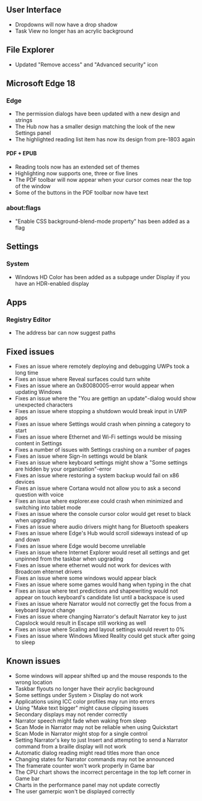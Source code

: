 ## User Interface
- Dropdowns will now have a drop shadow
- Task View no longer has an acrylic background

## File Explorer
- Updated "Remove access" and "Advanced security" icon

## Microsoft Edge 18
### Edge
- The permission dialogs have been updated with a new design and strings
- The Hub now has a smaller design matching the look of the new Settings panel
- The highlighted reading list item has now its design from pre-1803 again

#### PDF + EPUB
- Reading tools now has an extended set of themes
- Highlighting now supports one, three or five lines
- The PDF toolbar will now appear when your cursor comes near the top of the window
- Some of the buttons in the PDF toolbar now have text

### about:flags
- "Enable CSS background-blend-mode property" has been added as a flag

## Settings
### System
- Windows HD Color has been added as a subpage under Display if you have an HDR-enabled display

## Apps
### Registry Editor
- The address bar can now suggest paths

## Fixed issues
- Fixes an issue where remotely deploying and debugging UWPs took a long time
- Fixes an issue where Reveal surfaces could turn white
- Fixes an issue where an 0x80080005-error would appear when updating Windows
- Fixes an issue where the "You are gettign an update"-dialog would show unexpected characters
- Fixes an issue where stopping a shutdown would break input in UWP apps
- Fixes an issue where Settings would crash when pinning a category to start
- Fixes an issue where Ethernet and Wi-Fi settings would be missing content in Settings
- Fixes a number of issues with Settings crashing on a number of pages
- Fixes an issue where Sign-In settings would be blank
- Fixes an issue where keyboard settings might show a "Some settings are hidden by your organization"-error
- Fixes an issue where restoring a system backup would fail on x86 devices
- Fixes an issue where Cortana would not allow you to ask a second question with voice
- Fixes an issue where explorer.exe could crash when minimized and switching into tablet mode
- Fixes an issue where the console cursor color would get reset to black when upgrading
- Fixes an issue where audio drivers might hang for Bluetooth speakers
- Fixes an issue where Edge's Hub would scroll sideways instead of up and down
- Fixes an issue where Edge would become unreliable
- Fixes an issue where Internet Explorer would reset all settings and get unpinned from the taskbar when upgrading
- Fixes an issue where ethernet would not work for devices with Broadcom ehternet drivers
- Fixes an issue where some windows would appear black
- Fixes an issue where some games would hang when typing in the chat
- Fixes an issue where text predictions and shapewriting would not appear on touch keyboard's candidate list until a backspace is used
- Fixes an issue where Narrator would not correctly get the focus from a keyboard layout change
- Fixes an issue where changing Narrator's default Narrator key to just Capslock would result in Escape still working as well
- Fixes an issue where Scaling and layout settings would revert to 0%
- Fixes an issue where Windows Mixed Reality could get stuck after going to sleep

## Known issues
- Some windows will appear shifted up and the mouse responds to the wrong location
- Taskbar flyouts no longer have their acrylic background
- Some settings under System > Display do not work
- Applications using ICC color profiles may run into errors
- Using "Make text bigger" might cause clipping issues
- Secondary displays may not render correctly
- Narrator speech might fade when waking from sleep
- Scan Mode in Narrator may not be reliable when using Quickstart
- Scan Mode in Narrator might stop for a single control
- Setting Narrator's key to just Insert and attempting to send a Narrator command from a braille display will not work
- Automatic dialog reading might read titles more than once
- Changing states for Narrator commands may not be announced
- The framerate counter won't work properly in Game bar
- The CPU chart shows the incorrect percentage in the top left corner in Game bar
- Charts in the performance panel may not update correctly
- The user gamerpic won't be displayed correctly